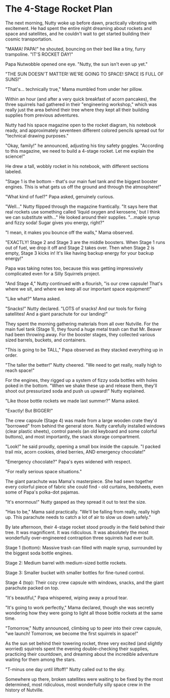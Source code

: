 # The 4-Stage Rocket Plan

The next morning, Nutty woke up before dawn, practically vibrating with excitement. He had spent the entire night dreaming about rockets and space and satellites, and he couldn't wait to get started building their cosmic transportation.

"MAMA! PAPA!" he shouted, bouncing on their bed like a tiny, furry trampoline. "IT'S ROCKET DAY!"

Papa Nutwobble opened one eye. "Nutty, the sun isn't even up yet."

"THE SUN DOESN'T MATTER! WE'RE GOING TO SPACE! SPACE IS FULL OF SUNS!"

"That's... technically true," Mama mumbled from under her pillow.

Within an hour (and after a very quick breakfast of acorn pancakes), the three squirrels had gathered in their "engineering workshop," which was really just the area behind their tree where they kept all their building supplies from previous adventures.

Nutty had his space magazine open to the rocket diagram, his notebook ready, and approximately seventeen different colored pencils spread out for "technical drawing purposes."

"Okay, family!" he announced, adjusting his tiny safety goggles. "According to this magazine, we need to build a 4-stage rocket. Let me explain the science!"

He drew a tall, wobbly rocket in his notebook, with different sections labeled.

"Stage 1 is the bottom - that's our main fuel tank and the biggest booster engines. This is what gets us off the ground and through the atmosphere!"

"What kind of fuel?" Papa asked, genuinely curious.

"Well..." Nutty flipped through the magazine frantically. "It says here that real rockets use something called 'liquid oxygen and kerosene,' but I think we can substitute with..." He looked around their supplies. "...maple syrup and fizzy soda! Sugar gives you energy, right?"

"I mean, it makes you bounce off the walls," Mama observed.

"EXACTLY! Stage 2 and Stage 3 are the middle boosters. When Stage 1 runs out of fuel, we drop it off and Stage 2 takes over. Then when Stage 2 is empty, Stage 3 kicks in! It's like having backup energy for your backup energy!"

Papa was taking notes too, because this was getting impressively complicated even for a Silly Squirrels project.

"And Stage 4," Nutty continued with a flourish, "is our crew capsule! That's where we sit, and where we keep all our important space equipment!"

"Like what?" Mama asked.

"Snacks!" Nutty declared. "LOTS of snacks! And our tools for fixing satellites! And a giant parachute for our landing!"

They spent the morning gathering materials from all over Nutville. For the main fuel tank (Stage 1), they found a huge metal trash can that Mr. Beaver had been throwing away. For the booster stages, they collected various sized barrels, buckets, and containers.

"This is going to be TALL," Papa observed as they stacked everything up in order.

"The taller the better!" Nutty cheered. "We need to get really, really high to reach space!"

For the engines, they rigged up a system of fizzy soda bottles with holes poked in the bottom. "When we shake these up and release them, they'll shoot out pressurized soda and push us upward!" Nutty explained.

"Like those bottle rockets we made last summer?" Mama asked.

"Exactly! But BIGGER!"

The crew capsule (Stage 4) was made from a large wooden crate they'd "borrowed" from behind the general store. Nutty carefully installed windows (clear plastic sheets), control panels (an old keyboard and some colorful buttons), and most importantly, the snack storage compartment.

"Look!" he said proudly, opening a small box inside the capsule. "I packed trail mix, acorn cookies, dried berries, AND emergency chocolate!"

"Emergency chocolate?" Papa's eyes widened with respect.

"For really serious space situations."

The giant parachute was Mama's masterpiece. She had sewn together every colorful piece of fabric she could find - old curtains, bedsheets, even some of Papa's polka-dot pajamas.

"It's enormous!" Nutty gasped as they spread it out to test the size.

"Has to be," Mama said practically. "We'll be falling from really, really high up. This parachute needs to catch a lot of air to slow us down safely."

By late afternoon, their 4-stage rocket stood proudly in the field behind their tree. It was magnificent. It was ridiculous. It was absolutely the most wonderfully over-engineered contraption three squirrels had ever built.

Stage 1 (bottom): Massive trash can filled with maple syrup, surrounded by the biggest soda bottle engines.

Stage 2: Medium barrel with medium-sized bottle rockets.

Stage 3: Smaller bucket with smaller bottles for fine-tuned control.

Stage 4 (top): Their cozy crew capsule with windows, snacks, and the giant parachute packed on top.

"It's beautiful," Papa whispered, wiping away a proud tear.

"It's going to work perfectly," Mama declared, though she was secretly wondering how they were going to light all those bottle rockets at the same time.

"Tomorrow," Nutty announced, climbing up to peer into their crew capsule, "we launch! Tomorrow, we become the first squirrels in space!"

As the sun set behind their towering rocket, three very excited (and slightly worried) squirrels spent the evening double-checking their supplies, practicing their countdown, and dreaming about the incredible adventure waiting for them among the stars.

"T-minus one day until liftoff!" Nutty called out to the sky.

Somewhere up there, broken satellites were waiting to be fixed by the most determined, most ridiculous, most wonderfully silly space crew in the history of Nutville.